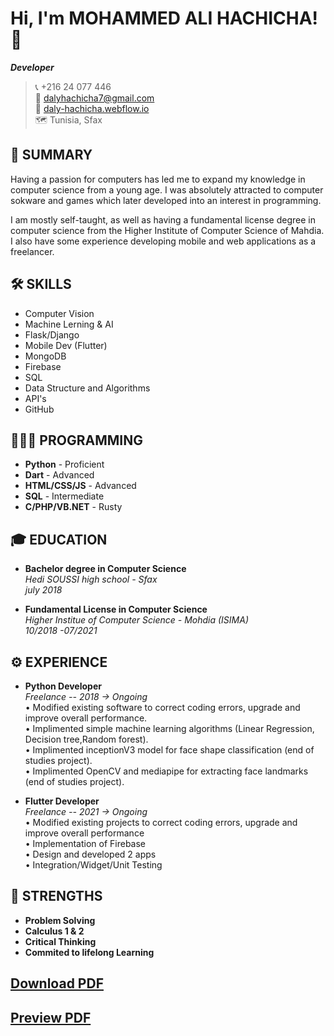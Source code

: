 # Hi, I'm MOHAMMED ALI HACHICHA! 👋 
***Developer***  
> 📞 +216 24 077 446   
📧 dalyhachicha7@gmail.com     
🔗 [daly-hachicha.webflow.io](https://daly-hachicha.webflow.io/)  
🗺️ Tunisia, Sfax

## 🚀 SUMMARY
Having a passion for computers has led me to expand my knowledge in computer science from a young 
age.
I was absolutely attracted to computer sokware and games which later developed into an interest in 
programming.

I am mostly self-taught, as well as having a fundamental license degree in computer science from 
the Higher Institute of Computer Science of Mahdia.
I also have some experience developing mobile and web
applications as a freelancer.  


## 🛠 SKILLS
- Computer Vision  
- Machine Lerning & AI  
- Flask/Django  
- Mobile Dev (Flutter)  
- MongoDB  
- Firebase  
- SQL  
- Data Structure and Algorithms  
- API's  
- GitHub    

## 👨🏿‍💻 PROGRAMMING
- **Python** - Proficient
- **Dart** - Advanced
- **HTML/CSS/JS** - Advanced
- **SQL** - Intermediate
- **C/PHP/VB.NET** - Rusty  

## 🎓 EDUCATION
- **Bachelor degree in Computer Science**  
*Hedi SOUSSI high school - Sfax*   
*july 2018*

- **Fundamental License in Computer Science**  
*Higher Institue of Computer Science - Mohdia (ISIMA)*  
*10/2018 -07/2021*

## ⚙️ EXPERIENCE
- **Python Developer**  
*Freelance -- 2018 -> Ongoing*  
• Modified existing software to correct coding errors, upgrade and improve overall performance.  
• Implimented simple machine learning algorithms (Linear Regression, Decision tree,Random forest).  
• Implimented inceptionV3 model for face shape classification (end of studies project).  
• Implimented OpenCV and mediapipe for extracting face landmarks (end of studies project).  


- **Flutter Developer**  
*Freelance -- 2021 -> Ongoing*  
• Modified existing projects to correct coding errors, upgrade and improve overall performance  
• Implementation of Firebase  
• Design and developed 2 apps  
• Integration/Widget/Unit Testing  




## 💪 STRENGTHS     
- **Problem Solving**
- **Calculus 1 & 2**
- **Critical Thinking**
- **Commited to lifelong Learning**

## [Download PDF](https://github.com/dalyhachicha/Resume/raw/main/resume_EN.pdf)
## [Preview PDF](https://github.com/dalyhachicha/Resume/blob/main/resume_EN.pdf)
